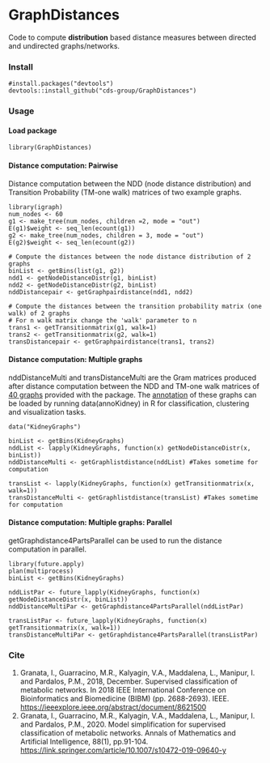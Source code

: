 # GraphDistances

Code to compute **distribution** based distance measures between directed and undirected graphs/networks. 

### Install
``` 
#install.packages("devtools")
devtools::install_github("cds-group/GraphDistances")
```
### Usage

#### Load package
```
library(GraphDistances)
```

#### Distance computation: **Pairwise**
Distance computation between the NDD (node distance distribution) and Transition Probability (TM-one walk) matrices of two example graphs.
```
library(igraph)
num_nodes <- 60
g1 <- make_tree(num_nodes, children =2, mode = "out")
E(g1)$weight <- seq_len(ecount(g1))
g2 <- make_tree(num_nodes, children = 3, mode = "out")
E(g2)$weight <- seq_len(ecount(g2))

# Compute the distances between the node distance distribution of 2 graphs
binList <- getBins(list(g1, g2))
ndd1 <- getNodeDistanceDistr(g1, binList)
ndd2 <- getNodeDistanceDistr(g2, binList)
nddDistancepair <- getGraphpairdistance(ndd1, ndd2)

# Compute the distances between the transition probability matrix (one walk) of 2 graphs
# For n walk matrix change the 'walk' parameter to n
trans1 <- getTransitionmatrix(g1, walk=1)
trans2 <- getTransitionmatrix(g2, walk=1)
transDistancepair <- getGraphpairdistance(trans1, trans2) 
```

#### Distance computation: **Multiple graphs**
nddDistanceMulti and transDistanceMulti are the Gram matrices produced after distance computation between the NDD and TM-one walk matrices of [40 graphs](data/KidneyGraphs.RData) provided with the package. The [annotation](data/annoKidney.RData) of these graphs can be loaded by running data(annoKidney) in R for classification, clustering and visualization tasks.
```
data("KidneyGraphs")

binList <- getBins(KidneyGraphs)
nddList <- lapply(KidneyGraphs, function(x) getNodeDistanceDistr(x, binList))
nddDistanceMulti <- getGraphlistdistance(nddList) #Takes sometime for computation

transList <- lapply(KidneyGraphs, function(x) getTransitionmatrix(x, walk=1))
transDistanceMulti <- getGraphlistdistance(transList) #Takes sometime for computation
```

#### Distance computation: **Multiple graphs: Parallel**
getGraphdistance4PartsParallel can be used to run the distance computation in parallel.
```
library(future.apply)
plan(multiprocess)
binList <- getBins(KidneyGraphs)

nddListPar <- future_lapply(KidneyGraphs, function(x) getNodeDistanceDistr(x, binList))
nddDistanceMultiPar <- getGraphdistance4PartsParallel(nddListPar)

transListPar <- future_lapply(KidneyGraphs, function(x) getTransitionmatrix(x, walk=1))
transDistanceMultiPar <- getGraphdistance4PartsParallel(transListPar)
```

### Cite
1. Granata, I., Guarracino, M.R., Kalyagin, V.A., Maddalena, L., Manipur, I. and Pardalos, P.M., 2018, December. Supervised classification of metabolic networks. In 2018 IEEE International Conference on Bioinformatics and Biomedicine (BIBM) (pp. 2688-2693). IEEE.
https://ieeexplore.ieee.org/abstract/document/8621500
2. Granata, I., Guarracino, M.R., Kalyagin, V.A., Maddalena, L., Manipur, I. and Pardalos, P.M., 2020. Model simplification for supervised classification of metabolic networks. Annals of Mathematics and Artificial Intelligence, 88(1), pp.91-104.
https://link.springer.com/article/10.1007/s10472-019-09640-y
